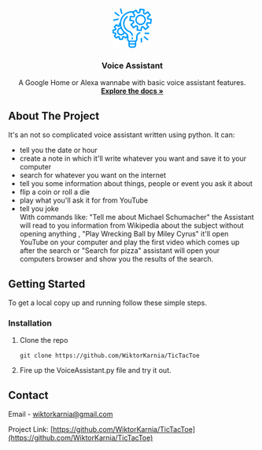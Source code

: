 



<!-- PROJECT LOGO -->
<br />
<p align="center">
  <a href="https://github.com/WiktorKarnia/VoiceAssistant">
    <img src="images/Icon.png" alt="Logo" width="80" height="80">
  </a>

  <h3 align="center">Voice Assistant</h3>

  <p align="center">
    A Google Home or Alexa wannabe with basic voice assistant features.
    <br />
    <a href="https://github.com/WiktorKarnia/VoiceAssistant"><strong>Explore the docs »</strong></a>
    <br />
  </p>
</p>

<!-- ABOUT THE PROJECT -->
## About The Project

It's an not so complicated voice assistant written using python. It can:
* tell you the date or hour
* create a note in which it'll write whatever you want and save it to your computer
* search for whatever you want on the internet
* tell you some information about things, people or event you ask it about  
* flip a coin or roll a die
* play what you'll ask it for from YouTube
* tell you joke <br>
With commands like: "Tell me about Michael Schumacher" the Assistant will read to you information from Wikipedia about the subject without opening anything , "Play Wrecking Ball by Miley Cyrus" it'll open YouTube on your computer and play the first video which comes up after the search or "Search for pizza" assistant will open your computers browser and show you the results of the search.

## Getting Started

To get a local copy up and running follow these simple steps.

### Installation

1. Clone the repo
   ```
   git clone https://github.com/WiktorKarnia/TicTacToe

2. Fire up the VoiceAssistant.py file and try it out.


<!-- CONTACT -->
## Contact

Email - wiktorkarnia@gmail.com

Project Link: [https://github.com/WiktorKarnia/TicTacToe](https://github.com/WiktorKarnia/TicTacToe)





